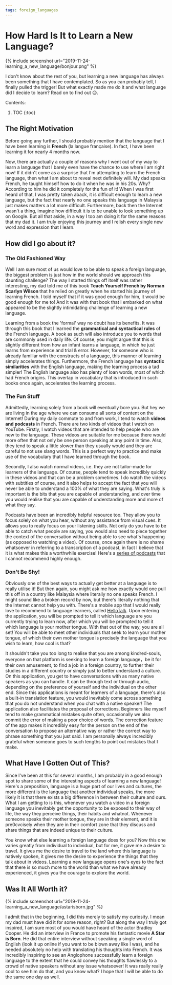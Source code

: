 ```yaml
---
tags: foreign_languages
---
```


# How Hard Is It to Learn a New Language?

{% include screenshot url="2019-11-24-learning_a_new_language/bonjour.png" %}

I don't know about the rest of you, but learning a new language has always been something that I have contemplated. So as you can probably tell, I finally pulled the trigger! But what exactly made me do it and what language did I decide to learn? Read on to find out 😉.

Contents: 
1. TOC
{:toc}

## The Right Motivation
 Before going any further, I should probably mention that the language that I have been learning is <b>French</b> (la langue française). In fact, I have been learning it for nearly 4 months now.

Now, there are actually a couple of reasons why I went out of my way to learn a language that I barely even have the chance to use where I am right now! If it didn't come as a surprise that I'm attempting to learn the French language, then what I am about to reveal next definitely will. My dad speaks French, he taught himself how to do it when he was in his 20s. Why? According to him he did it completely for the fun of it! When I was first heard of that, I was pretty taken aback, it is difficult enough to learn a new language, but the fact that nearly no one speaks this language in Malaysia just makes matters a lot more difficult. Furthermore, back then the Internet wasn't a thing, imagine how difficult it is to be unable to look something up on Google. But all that aside, in a way I too am doing it for the same reasons that my dad it. I am truly enjoying this journey and I relish every single new word and expression that I learn.

## How did I go about it?
### The Old Fashioned Way
Well I am sure most of us would love to be able to speak a foreign language, the biggest problem is just how in the world should we approach this daunting challenge? The way I started things off itself was rather interesting, my dad told me of this book <strong>Teach Yourself French by Norman Scarlyn Wilson </strong> that he relied on greatly when he started his journey of learning French. I told myself that if it was good enough for him, it would be good enough for me to! And it was with that book that I embarked on what appeared to be the slightly intimidating challenge of learning a new language.

Learning from a book the 'formal' way no doubt has its benefits. It was through this book that I learned the <strong>grammatical and syntactical rules</strong> of the French language. A book as such will also introduce you to words that are commonly used in daily life. Of course, you might argue that this is slightly different from how an infant learns a language, in which he just learns from experience and trial & error. However, for someone who is already familiar with the constructs of a language, this manner of learning simply accelerates things. Furthermore, the French language has <strong>syntactic similarities</strong>  with the English language, making the learning process a tad simpler! The English language also has plenty of loan words, most of which had French origins. This overlap in vocabulary that is introduced in such books once again, accelerates the learning process.
    
### The Fun Stuff
Admittedly, learning solely from a book will eventually bore you. But hey we are living in the age where we can consume all sorts of content on the Internet! During my daily commute to and from work, I tend to watch <strong>videos and podcasts</strong> in French. There are two kinds of videos that I watch on YouTube. Firstly, I watch videos that are intended to help people who are new to the language. These videos are suitable for me because there would more often that not only be one person speaking at any point in time. Also, they tend to speak a little slower than they usually would and they are careful to not use slang words. This is a perfect way to practice and make use of the vocabulary that I have learned through the book.

Secondly, I also watch normal videos, i.e. they are not tailor-made for learners of the language. Of course, people tend to speak incredibly quickly in these videos and that can be a problem sometimes. I do watch the videos with subtitles of course, and it also helps to accept the fact that you will never be able to understand a 100% of what they are saying. What's truly is important is the bits that you are capable of understanding, and over time you would realise that you are capable of understanding more and more of what they say.

Podcasts have been an incredibly helpful resource too. They allow you to focus solely on what you hear, without any assistance from visual cues. It allows you to really focus on your listening skills. Not only do you have to be able to catch what people are saying, you would also need to piece together the context of the conversation without being able to see what's happening (as opposed to watching a video). Of course, once again there is no shame whatsoever in referring to a transcription of a podcast, in fact I believe that it is what makes this a worthwhile exercise! Here's a <a href="https://innerfrench.com/podcast/"><u> series of podcasts</u></a> that I cannot recommend highly enough. 

### Don't Be Shy!
Obviously one of the best ways to actually get better at a language is to really utilise it! But then again, you might ask me how exactly would one pull this off in a country like Malaysia where literally no one speaks French. I might sound like a broken record by now, but there's literally nothing that the Internet cannot help you with. There's a mobile app that I would really love to recommend to language learners, called <u><a href="https://www.hellotalk.com/?lang=en">HelloTalk</a></u>. Upon entering the application, you will be prompted to tell it which language are you currently trying to learn now, after which you will be prompted to tell it which language is your mother tongue. With that out of the way, you are all set! You will be able to meet other individuals that seek to learn your mother tongue, of which their own mother tongue is precisely the language that you wish to learn, how cool is that?

It shouldn't take you too long to realise that you are among kindred-souls, everyone on that platform is seeking to learn a foreign language，be it for their own amusement, to find a job in a foreign country, to further their studies in a different country or simply just to better understand a culture. On this application, you get to have conversations with as many native speakers as you can handle. It can be through text or through audio, depending on the preference of yourself and the individual on the other end. Since this applications is meant for learners of a language, there's also a built-in translation feature, you would inevitably come across something that you do not understand when you chat with a native speaker! The application also facilitates the proposal of corrections. Beginners like myself tend to make grammatical mistakes quite often, occasionally we also commit the error of making a poor choice of words. The correction feature of the app makes it incredibly easy for the person on the end of the conversation to propose an alternative way or rather the correct way to phrase something that you just said. I am personally always incredibly grateful when someone goes to such lengths to point out mistakes that I make.

## What Have I Gotten Out of This?
Since I've been at this for several months, I am probably in a good enough spot to share some of the interesting aspects of learning a new language! Here's a preposition, language is a huge part of our lives and cultures, the more different is the language that another individual speaks, the more likely it is that there exists a big difference in between their culture and ours. What I am getting to is this, whenever you watch a video in a foreign language you inevitably get the opportunity to be exposed to their way of life, the way they perceive things, their habits and whatnot. Whenever someone speaks their mother tongue, they are in their element, and it is pre0cvcisely when they are in their comfort zone that they discuss and share things that are indeed unique to their culture.

You know what else learning a foreign language does for you? Now this one varies greatly from individual to individual, but for me, it gave me a desire to travel. It gives me the desire to travel to the land where this language is natively spoken, it gives me the desire to experience the things that they talk about in videos. Learning a new language opens one's eyes to the fact that there is so much more to the world than what we have already experienced, it gives you the courage to explore the world.

## Was It All Worth it?
{% include screenshot url="2019-11-24-learning_a_new_language/astarisborn.jpg" %}

I admit that in the beginning, I did this merely to satisfy my curiosity. I mean my dad must have did it for some reason, right? But along the way I truly got inspired, I am sure most of you would have heard of the actor Bradley Cooper. He did an interview in France to promote his fantastic movie <b>A Star is Born</b>. He did that entire interview without speaking a single word of English (look it up online if you want to be blown away like I was), and he needed absolutely no help with translating his thoughts into French. It was incredibly inspiring to see an Anglophone successfully learn a foreign language to the extent that he could convey his thoughts flawlessly to a crowd of native speakers without any issue whatsoever! It was really really cool to see him do that, and you know what? I hope that I will be able to do the same one day as well.